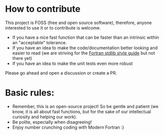 # How to contribute

This project is FOSS (free and open source software), therefore, anyone interested to use it or to contribute is welcome.

* If you have a nice fast function that can be faster than an intrinsic within an "acceptable" tolerance.
* If you have an idea to make the code/documentation better looking and easier to read (we are striving for the [Fortran stdlib style guide](https://github.com/fortran-lang/stdlib/blob/HEAD/STYLE_GUIDE.md) but not there yet)
* If you have an idea to make the unit tests even more robust

Please go ahead and open a discussion or create a PR.

# Basic rules:
* Remember, this is an open-source project! So be gentle and patient (we know, it is all about fast functions, but for the sake of our intellectual curiosity and helping our work).
* Be polite, especially when disagreeing!
* Enjoy number crunching coding with Modern Fortran :)